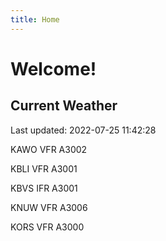 ```yaml
---
title: Home
---
```

# Welcome!

## Current Weather

Last updated: 2022-07-25 11:42:28

KAWO VFR A3002

KBLI VFR A3001

KBVS IFR A3001

KNUW VFR A3006

KORS VFR A3000


